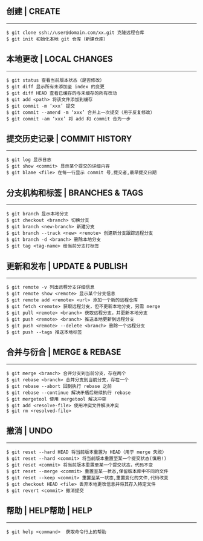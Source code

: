 ## 创建 | CREATE

---

```
$ git clone ssh://user@domain.com/xx.git 克隆远程仓库
$ git init 初始化本地 git 仓库（新建仓库）
```

  

## 本地更改 | LOCAL CHANGES

---

```
$ git status 查看当前版本状态（是否修改）
$ git diff 显示所有未添加至 index 的变更
$ git diff HEAD 查看已缓存的与未缓存的所有改动
$ git add <path> 将该文件添加到缓存
$ git commit -m ‘xxx’ 提交
$ git commit --amend -m ‘xxx’ 合并上一次提交（用于反复修改）
$ git commit -am ‘xxx’ 将 add 和 commit 合为一步
```

  

## 提交历史记录 | COMMIT HISTORY

---

```
$ git log 显示日志
$ git show <commit> 显示某个提交的详细内容
$ git blame <file> 在每一行显示 commit 号,提交者,最早提交日期
```

  

## 分支机构和标签 | BRANCHES & TAGS

---

```
$ git branch 显示本地分支
$ git checkout <branch> 切换分支
$ git branch <new-branch> 新建分支
$ git branch --track <new> <remote> 创建新分支跟踪远程分支
$ git branch -d <branch> 删除本地分支
$ git tag <tag-name> 给当前分支打标签
```

  

## 更新和发布 | UPDATE & PUBLISH

---

```
$ git remote -v 列出远程分支详细信息
$ git remote show <remote> 显示某个分支信息
$ git remote add <remote> <url> 添加一个新的远程仓库
$ git fetch <remote> 获取远程分支，但不更新本地分支，另需 merge
$ git pull <remote> <branch> 获取远程分支，并更新本地分支
$ git push <remote> <branch> 推送本地更新到远程分支
$ git push <remote> --delete <branch> 删除一个远程分支
$ git push --tags 推送本地标签
```

  

## 合并与衍合 | MERGE & REBASE

---

```
$ git merge <branch> 合并分支到当前分支，存在两个
$ git rebase <branch> 合并分支到当前分支，存在一个
$ git rebase --abort 回到执行 rebase 之前
$ git rebase --continue 解决矛盾后继续执行 rebase
$ git mergetool 使用 mergetool 解决冲突
$ git add <resolve-file> 使用冲突文件解决冲突
$ git rm <resolved-file>
```

  

## 撤消 | UNDO

---

```
$ git reset --hard HEAD 将当前版本重置为 HEAD（用于 merge 失败）
$ git reset --hard <commit> 将当前版本重置至某一个提交状态(慎用!)
$ git reset <commit> 将当前版本重置至某一个提交状态，代码不变
$ git reset --merge <commit> 重置至某一状态,保留版本库中不同的文件
$ git reset --keep <commit> 重置至某一状态,重置变化的文件,代码改变
$ git checkout HEAD <file> 丢弃本地更改信息并将其存入特定文件
$ git revert <commit> 撤消提交
```

  

## 帮助 | HELP帮助 | HELP

---

```
$ git help <command>  获取命令行上的帮助
```